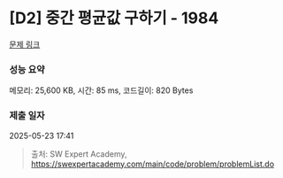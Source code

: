 # [D2] 중간 평균값 구하기 - 1984 

[문제 링크](https://swexpertacademy.com/main/code/problem/problemDetail.do?contestProbId=AV5Pw_-KAdcDFAUq) 

### 성능 요약

메모리: 25,600 KB, 시간: 85 ms, 코드길이: 820 Bytes

### 제출 일자

2025-05-23 17:41



> 출처: SW Expert Academy, https://swexpertacademy.com/main/code/problem/problemList.do